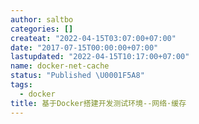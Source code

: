 ```yaml
---
author: saltbo
categories: []
createat: "2022-04-15T03:07:00+07:00"
date: "2017-07-15T00:00:00+07:00"
lastupdated: "2022-04-15T10:17:00+07:00"
name: docker-net-cache
status: "Published \U0001F5A8"
tags:
  - docker
title: 基于Docker搭建开发测试环境--网络·缓存
---
```

